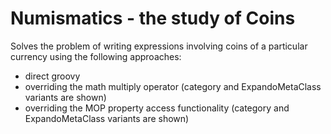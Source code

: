 Numismatics - the study of Coins
================================

Solves the problem of writing expressions involving coins of a particular currency using the following approaches:

* direct groovy
* overriding the math multiply operator (category and ExpandoMetaClass variants are shown)
* overriding the MOP property access functionality (category and ExpandoMetaClass variants are shown)
